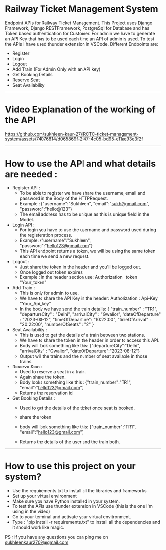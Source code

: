# Railway Ticket Management System

Endpoint APIs for Railway Ticket Management.
This Project uses Django Framework, Django RESTFramework, PostgreSql for Database and has Token based authentication for Customer.
For admin we have to generate an API Key that has to be used each time an API of admin is used.
To test the APIs I have used thunder extension in VSCode.
Different Endpoints are: 
* Register
* Login
* Logout
* Add Train (For Admin Only with an API key)
* Get Booking Details
* Reserve Seat
* Seat Availability
---
# Video Explanation of the working of the API 




https://github.com/sukhleen-kaur-27/IRCTC-ticket-management-system/assets/74076814/d065869f-2f47-4c05-bd95-e11ae93e3f2f

---
# How to use the API and what details are needed :
* Register API :
   * To be able to register we have share the username, email and password in the Body of the HTTPRequest.
   * Example : {"username":"Sukhleen", "email":"sukh@gmail.com", "password":"hello@123"}
   * The email address has to be unique as this is unique field in the Model.
* Login API :
   * For login you have to use the username and password used during the registeration process.
   * Example: {"username":"Sukhleen", "password":"hello123@gmail.com"}
   * This API endpoint returns a token, we will be using the same token each time we send a new request.
* Logout :
   * Just share the token in the header and you'll be logged out.
   * Once logged out token expires.
   * Example : In the header section use:
      Authorization : token "Your_token"
* Add Train :
   * This is only for admin to use.
   * We have to share the API Key in the header:
      Authorization : Api-Key "Your_Api_key"
   * In the body we have send the train details:
      { "train_number" : "TR1",
        "departureCity" : "Delhi",
        "arrivalCity" : "Gwalior",
        "dateOfDeparture" : "2023-08-12",
        "timeOfDeparture": "10:22:00",
        "timeOfArrival" : "20:22:00",
        "numberOfSeats" : "2"
       }
* Seat Availability  :
   * This is used to get the details of a train between two stations.
   * We have to share the token in the header in order to access this API.
   * Body will look something like this:
     {"departureCity":"Delhi", "arrivalCity" : "Gwalior", "dateOfDeparture":"2023-08-12"}
   * Output will the trains and the number of seat available in those trains.
* Reserve Seat :
   * Used to reserve a seat in a train.
   * Again share the token.
   * Body looks something like this :
      {"train_number":"TR1", "email":"hello123@gmail.com"}
   * Returns the reservation id
* Get Booking Details :
   * Used to get the details of the ticket once seat is booked.
   * share the token
   * body will look something like this:
       {"train_number":"TR1", "email":"hello123@gmail.com"}

   * Returns the details of the user and the train both.

---

# How to use this project on your system?

* Use the requirements.txt to install all the libraries and frameworks
* Set up your virtual environment
* Make sure you have Python installed in your system.
* To test the APIs use thunder extension in VSCode (this is the one I'm using in the video)
* Go to your terminal and activate your virtual envitronment.
* Type : "pip install -r requirements.txt" to install all the dependencies and it should work like magic.
  

 PS : If you have any questions you can ping me on sukhleenkaur2709@gmail.com

     
      
  

